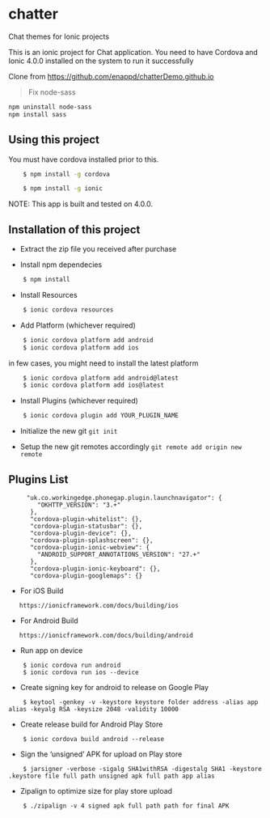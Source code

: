 
# chatter
Chat themes for Ionic projects

This is an ionic project for Chat application. You need to have Cordova and Ionic 4.0.0 installed on the 
system to run it successfully

Clone from https://github.com/enappd/chatterDemo.github.io

> Fix node-sass

```bash
npm uninstall node-sass
npm install sass
```

## Using this project

You must have cordova installed prior to this.

```bash
    $ npm install -g cordova
```


```bash
    $ npm install -g ionic
```

NOTE: This app is built and tested on 4.0.0.


## Installation of this project

* Extract the zip file you received after purchase

* Install npm dependecies

```bash
    $ npm install
```

* Install Resources

```bash
    $ ionic cordova resources
```

* Add Platform (whichever required)

```bash
    $ ionic cordova platform add android
    $ ionic cordova platform add ios
```
in few cases, you might need to install the latest platform
```bash
    $ ionic cordova platform add android@latest
    $ ionic cordova platform add ios@latest
```


* Install Plugins (whichever required)

```bash
    $ ionic cordova plugin add YOUR_PLUGIN_NAME
```

* Initialize the new git
    ```git init```

* Setup the new git remotes accordingly
    ```git remote add origin new remote```


## Plugins List

```
     "uk.co.workingedge.phonegap.plugin.launchnavigator": {
        "OKHTTP_VERSION": "3.+"
      },
      "cordova-plugin-whitelist": {},
      "cordova-plugin-statusbar": {},
      "cordova-plugin-device": {},
      "cordova-plugin-splashscreen": {},
      "cordova-plugin-ionic-webview": {
        "ANDROID_SUPPORT_ANNOTATIONS_VERSION": "27.+"
      },
      "cordova-plugin-ionic-keyboard": {},
      "cordova-plugin-googlemaps": {}
```

* For iOS Build 

```
   https://ionicframework.com/docs/building/ios

```

* For Android Build 

```
   https://ionicframework.com/docs/building/android

```

* Run app on device

```
    $ ionic cordova run android
    $ ionic cordova run ios --device
```

* Create signing key for android to release on Google Play

```
    $ keytool -genkey -v -keystore keystore folder address -alias app alias -keyalg RSA -keysize 2048 -validity 10000
```

* Create release build for Android Play Store

```
    $ ionic cordova build android --release
```

* Sign the ‘unsigned’ APK for upload on Play store

```
    $ jarsigner -verbose -sigalg SHA1withRSA -digestalg SHA1 -keystore .keystore file full path unsigned apk full path app alias
```


* Zipalign to optimize size for play store upload

```
    $ ./zipalign -v 4 signed apk full path path for final APK
``` 
